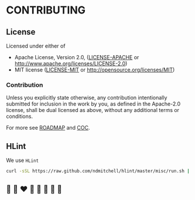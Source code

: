 # CONTRIBUTING

## License

Licensed under either of

 * Apache License, Version 2.0, ([LICENSE-APACHE](../license/LICENSE-APACHE) or http://www.apache.org/licenses/LICENSE-2.0)
 * MIT license ([LICENSE-MIT](../license/LICENSE-MIT) or http://opensource.org/licenses/MIT)

### Contribution

Unless you explicitly state otherwise, any contribution intentionally submitted
for inclusion in the work by you, as defined in the Apache-2.0 license, shall be dual licensed as above, without any
additional terms or conditions.

For more see [ROADMAP](ROADMAP.md) and [COC](CODE_OF_CONDUCT.md).

## HLint

We use `HLint`
```bash
curl -sSL https://raw.github.com/ndmitchell/hlint/master/misc/run.sh | sh -s .
```

## 🦄 🌈 ❤️ 💛 💚 💙 🤍 🖤

